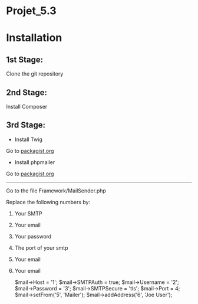 # Projet_5.3

# Installation

## 1st Stage: 

Clone the git repository

## 2nd Stage:

Install Composer

## 3rd Stage:

* Install Twig

Go to [packagist.org](https://packagist.org/packages/twig/twig)

* Install phpmailer

Go to [packagist.org](https://packagist.org/packages/phpmailer/phpmailer)

-------------------------------------------------------------------------

Go to the file Framework/MailSender.php

Replace the following numbers by:
1. Your SMTP
2. Your email
3. Your password
4. The port of your smtp
5. Your email
6. Your email

    $mail->Host = '1';
    $mail->SMTPAuth = true;
    $mail->Username = '2';
    $mail->Password = '3';
    $mail->SMTPSecure = 'tls';
    $mail->Port = 4;
    $mail->setFrom('5', 'Mailer');
    $mail->addAddress('6', 'Joe User');
    

